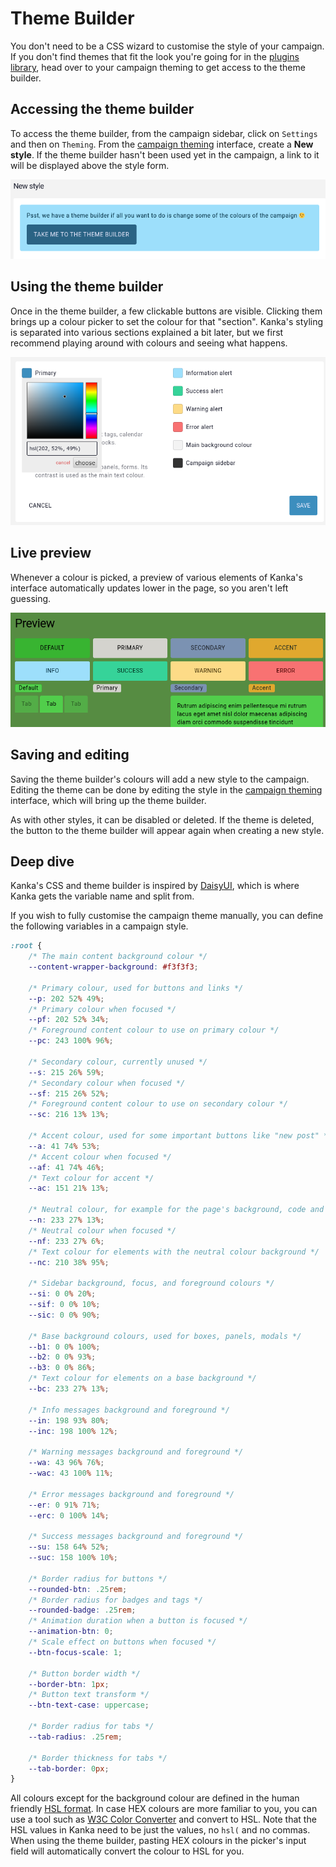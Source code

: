 # Theme Builder

You don't need to be a CSS wizard to customise the style of your campaign. If you don't find themes that fit the look you're going for in the [plugins library](https://plugins.kanka.io), head over to your campaign theming to get access to the theme builder.

## Accessing the theme builder

To access the theme builder, from the campaign sidebar, click on `Settings` and then on `Theming`. From the [campaign theming](/features/campaigns/theming) interface, create a **New style**. If the theme builder hasn't been used yet in the campaign, a link to it will be displayed above the style form.

![Link to the theme builder](img/theme-builder-hint.png)

## Using the theme builder

Once in the theme builder, a few clickable buttons are visible. Clicking them brings up a colour picker to set the colour for that "section". Kanka's styling is separated into various sections explained a bit later, but we first recommend playing around with colours and seeing what happens.

![Theme builder colour picker](img/theme-builder-picker.png)

## Live preview

Whenever a colour is picked, a preview of various elements of Kanka's interface automatically updates lower in the page, so you aren't left guessing.

![Theme builder live preview](img/theme-builder-preview.png)

## Saving and editing

Saving the theme builder's colours will add a new style to the campaign. Editing the theme can be done by editing the style in the [campaign theming](/features/campaigns/theming) interface, which will bring up the theme builder.

As with other styles, it can be disabled or deleted. If the theme is deleted, the button to the theme builder will appear again when creating a new style.

## Deep dive

Kanka's CSS and theme builder is inspired by [DaisyUI](https:/*daisyui.com/), which is where Kanka gets the variable name and split from.

If you wish to fully customise the campaign theme manually, you can define the following variables in a campaign style.

```css
:root {
    /* The main content background colour */
    --content-wrapper-background: #f3f3f3;
    
    /* Primary colour, used for buttons and links */
    --p: 202 52% 49%;
    /* Primary colour when focused */
    --pf: 202 52% 34%;
    /* Foreground content colour to use on primary colour */
    --pc: 243 100% 96%;

    /* Secondary colour, currently unused */
    --s: 215 26% 59%;
    /* Secondary colour when focused */
    --sf: 215 26% 52%;
    /* Foreground content colour to use on secondary colour */
    --sc: 216 13% 13%;

    /* Accent colour, used for some important buttons like "new post" */
    --a: 41 74% 53%;
    /* Accent colour when focused */
    --af: 41 74% 46%;
    /* Text colour for accent */
    --ac: 151 21% 13%;

    /* Neutral colour, for example for the page's background, code and pre elements, tooltip borders */
    --n: 233 27% 13%;
    /* Neutral colour when focused */
    --nf: 233 27% 6%;
    /* Text colour for elements with the neutral colour background */
    --nc: 210 38% 95%;

    /* Sidebar background, focus, and foreground colours */
    --si: 0 0% 20%;
    --sif: 0 0% 10%;
    --sic: 0 0% 90%;

    /* Base background colours, used for boxes, panels, modals */
    --b1: 0 0% 100%;
    --b2: 0 0% 93%;
    --b3: 0 0% 86%;
    /* Text colour for elements on a base background */
    --bc: 233 27% 13%;

    /* Info messages background and foreground */
    --in: 198 93% 80%;
    --inc: 198 100% 12%;

    /* Warning messages background and foreground */
    --wa: 43 96% 76%;
    --wac: 43 100% 11%;

    /* Error messages background and foreground */
    --er: 0 91% 71%;
    --erc: 0 100% 14%;

    /* Success messages background and foreground */
    --su: 158 64% 52%;
    --suc: 158 100% 10%;

    /* Border radius for buttons */
    --rounded-btn: .25rem;
    /* Border radius for badges and tags */
    --rounded-badge: .25rem;
    /* Animation duration when a button is focused */
    --animation-btn: 0;
    /* Scale effect on buttons when focused */
    --btn-focus-scale: 1;

    /* Button border width */
    --border-btn: 1px;
    /* Button text transform */
    --btn-text-case: uppercase;

    /* Border radius for tabs */
    --tab-radius: .25rem;

    /* Border thickness for tabs */
    --tab-border: 0px;
}
```

All colours except for the background colour are defined in the human friendly [HSL format](https://www.w3schools.com/colors/colors_hsl.asp). In case HEX colours are more familiar to you, you can use a tool such as [W3C Color Converter](https:/*www.w3schools.com/colors/colors_converter.asp) and convert to HSL. Note that the HSL values in Kanka need to be just the values, no `hsl(` and no commas. When using the theme builder, pasting HEX colours in the picker's input field will automatically convert the colour to HSL for you.